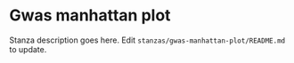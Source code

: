 # Gwas manhattan plot

Stanza description goes here. Edit `stanzas/gwas-manhattan-plot/README.md` to update.
